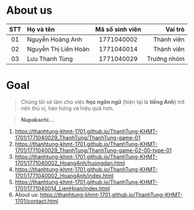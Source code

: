 # About us
| STT | Họ và tên            | Mã số sinh viên |     Vai trò |
| :-: | :------------------- | :-------------: | ----------: |
| 01  | Nguyễn Hoàng Anh     |   1771040002    |  Thành viên |
| 02  | Nguyễn Thị Liên Hoàn |   1771040014    |  Thành viên |
| 03  | Lưu Thanh Tùng       |   1771040029    | Trưởng nhóm |
# Goal
>Chúng tôi sẽ làm cho việc **học ngôn ngữ** (hiện tại là **tiếng Anh**) trở nên thú vị, hào hứng và hiệu quả hơn.

>**Nupakachi...**

1. https://thanhtung-khmt-1701.github.io/ThanhTung-KHMT-1701/1771040029_ThanhTung/ThanhTung-game-01
2. https://thanhtung-khmt-1701.github.io/ThanhTung-KHMT-1701/1771040029_ThanhTung/ThanhTung-game-02-00-type-01
3. https://thanhtung-khmt-1701.github.io/ThanhTung-KHMT-1701/1771040002_HoangAnh/huongdan.html
4. https://thanhtung-khmt-1701.github.io/ThanhTung-KHMT-1701/1771040002_HoangAnh/index.html
5. https://thanhtung-khmt-1701.github.io/ThanhTung-KHMT-1701/1771040014_LienHoan/index.html
6. About us: https://thanhtung-khmt-1701.github.io/ThanhTung-KHMT-1701/contact.html
